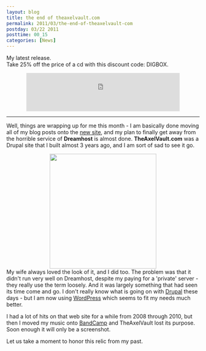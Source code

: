 ```yaml
---
layout: blog
title: the end of theaxelvault.com
permalink: 2011/03/the-end-of-theaxelvault-com
postday: 03/22 2011
posttime: 00_15
categories: [News]
---
```


My latest release.<br/>Take 25% off the price of a cd with this discount code: DIGBOX.

<div align="center">
<iframe width="400" height="100" style="position: relative; display: block; width: 400px; height: 100px;" src="http://bandcamp.com/EmbeddedPlayer/v=2/album=1078671632/size=venti/bgcol=FFFFFF/linkcol=6a747c/" allowtransparency="true" frameborder="0"><a href="http://axelradio.com/album/sky-meet-sea">Sky Meet Sea by Krister Axel</a></iframe>
</div><hr/>

Well, things are wrapping up for me this month - I am basically done moving all of my blog posts onto the <a href="http://blog.kristeraxel.com">new site</a>, and my plan to finally get away from the horrible service of <strong>Dreamhost</strong> is almost done. <strong>TheAxelVault.com</strong> was a Drupal site that I built almost 3 years ago, and I am sort of sad to see it go.
<div align="center">
<a href="http://blog.kristeraxel.com/wp-content/uploads/2011/03/axelvault.png"><img src="http://blog.kristeraxel.com/wp-content/uploads/2011/03/axelvault-278x300.png" alt="" title="axelvault" width="278" height="300" class="aligncenter size-medium wp-image-960" /></a>
</div>
My wife always loved the look of it, and I did too. The problem was that it didn't run very well on Dreamhost, despite my paying for a 'private' server - they really use the term loosely. And it was largely something that had seen its time come and go. I don't really know what is going on with <a href="http://drupal.org">Drupal</a> these days - but I am now using <a href="http://wordpress.org">WordPress</a> which seems to fit my needs much better.

I had a lot of hits on that web site for a while from 2008 through 2010, but then I moved my music onto <a href="http://axelradio.com">BandCamp</a> and TheAxelVault lost its purpose. Soon enough it will only be a screenshot.

Let us take a moment to honor this relic from my past.

